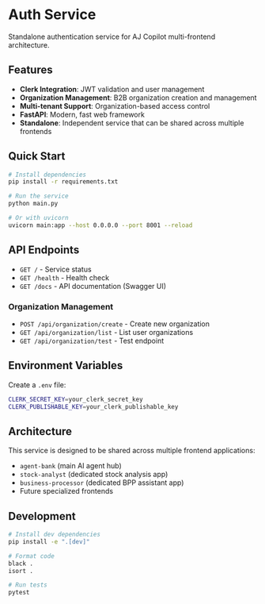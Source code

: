 # Auth Service

Standalone authentication service for AJ Copilot multi-frontend architecture.

## Features

- **Clerk Integration**: JWT validation and user management
- **Organization Management**: B2B organization creation and management
- **Multi-tenant Support**: Organization-based access control
- **FastAPI**: Modern, fast web framework
- **Standalone**: Independent service that can be shared across multiple frontends

## Quick Start

```bash
# Install dependencies
pip install -r requirements.txt

# Run the service
python main.py

# Or with uvicorn
uvicorn main:app --host 0.0.0.0 --port 8001 --reload
```

## API Endpoints

- `GET /` - Service status
- `GET /health` - Health check
- `GET /docs` - API documentation (Swagger UI)

### Organization Management
- `POST /api/organization/create` - Create new organization
- `GET /api/organization/list` - List user organizations
- `GET /api/organization/test` - Test endpoint

## Environment Variables

Create a `.env` file:

```bash
CLERK_SECRET_KEY=your_clerk_secret_key
CLERK_PUBLISHABLE_KEY=your_clerk_publishable_key
```

## Architecture

This service is designed to be shared across multiple frontend applications:
- `agent-bank` (main AI agent hub)
- `stock-analyst` (dedicated stock analysis app)
- `business-processor` (dedicated BPP assistant app)
- Future specialized frontends

## Development

```bash
# Install dev dependencies
pip install -e ".[dev]"

# Format code
black .
isort .

# Run tests
pytest
```
